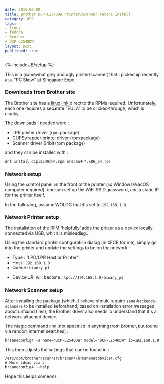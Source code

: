 ```yaml
---
date: 2015-06-08
title: Brother DCP-L2540DW Printer/Scanner Fedora Install
category: OSS
tags:
- linux
- fedora
- Brother
- DCP-L2540DW
layout: post
published: true
---
```

{% include JB/setup %}

This is a (somewhat grey and ugly printer/scanner) that I picked up recently at a "PC Show" at Singapore Expo.

### Downloads from Brother site

The Brother site has a [linux link](http://support.brother.com/g/b/downloadlist.aspx?c=sg&lang=en&prod=dcpl2540dw_us_as&os=127) direct to the 
RPMs required.  Unfortunately, each one requires a separate "EULA" to be clicked-through, which is clunky.

The downloads I needed were :

*  LPR printer driver (rpm package)
*  CUPSwrapper printer driver (rpm package)
*  Scanner driver 64bit (rpm package)

and they can be installed with :

```
dnf install dcpl2540dw*.rpm brscan4-*.x86_64.rpm
```

### Network setup 

Using the control panel on the front of the printer (no Windows/MacOS computer required), 
one can set up the WiFi SSID, password, and a static IP for the printer itself.

In the following, assume WOLOG that it's set to ```192.168.1.8```.

### Network Printer setup 

The installation of the RPM 'helpfully' adds the printer as a device locally 
connected via USB, which is misleading...

Using the standard printer configuration dialog (in XFCE for me), simply go into the printer
and update the settings to be on the network : 

*  Type : "LPD/LPR Host or Printer"
*  Host : ```192.168.1.8```
*  Queue : ```bianry_p1```
  - Device URI will become : ```lpd://192.168.1.8/binary_p1```

### Network Scanner setup 

After installing the package (which, I believe should require ```sane-backends-scanners``` 
to be installed beforehand,  based on installation error messages about unfound files), 
the Brother driver also needs to understand that it's a network-attached device.

The Magic command line (not specified in anything from Brother, but found via random internet searches) : 

```
brsaneconfig4 -a name="DCP-L2540DW" model="DCP-L2540DW" ip=192.168.1.8
```

This then adjusts the settings that can be found in :
```
/etc/opt/brother/scanner/brscan4/brsanenetdevice4.cfg
# More ideas via :
brsaneconfig4 --help
```

Hope this helps someone.

